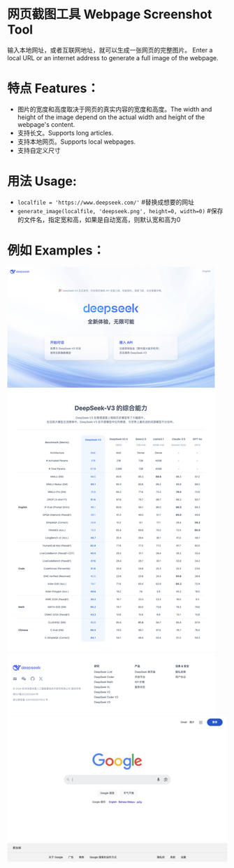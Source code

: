 # 网页截图工具 Webpage Screenshot Tool
输入本地网址，或者互联网地址，就可以生成一张网页的完整图片。
Enter a local URL or an internet address to generate a full image of the webpage.

# 特点 Features：
- 图片的宽度和高度取决于网页的真实内容的宽度和高度。The width and height of the image depend on the actual width and height of the webpage's content.
- 支持长文。Supports long articles.
- 支持本地网页。Supports local webpages.
- 支持自定义尺寸

# 用法 Usage:
- `localfile = 'https://www.deepseek.com/'` #替换成想要的网址
- `generate_image(localfile, 'deepseek.png', height=0, width=0)` #保存的文件名，指定宽和高，如果是自动宽高，则默认宽和高为0

# 例如 Examples：
![dd](https://github.com/richardguancn/html2image/blob/main/deepseek.png?raw=true)
![dd](https://github.com/richardguancn/html2image/blob/main/google.png?raw=true)
